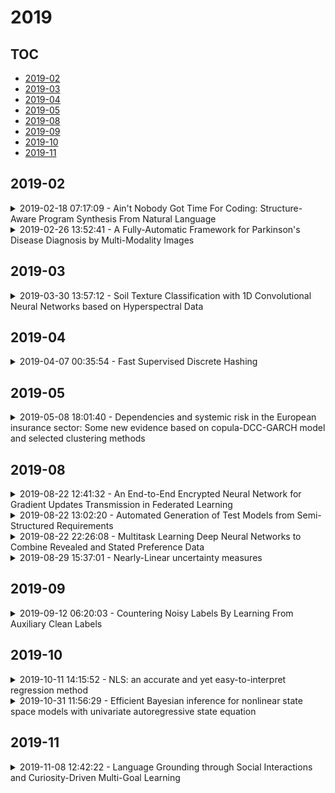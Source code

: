 # 2019

## TOC

- [2019-02](#2019-02)
- [2019-03](#2019-03)
- [2019-04](#2019-04)
- [2019-05](#2019-05)
- [2019-08](#2019-08)
- [2019-09](#2019-09)
- [2019-10](#2019-10)
- [2019-11](#2019-11)

## 2019-02

<details>

<summary>2019-02-18 07:17:09 - Ain't Nobody Got Time For Coding: Structure-Aware Program Synthesis From Natural Language</summary>

- *Jakub Bednarek, Karol Piaskowski, Krzysztof Krawiec*

- `1810.09717v2` - [abs](http://arxiv.org/abs/1810.09717v2) - [pdf](http://arxiv.org/pdf/1810.09717v2)

> Program synthesis from natural language (NL) is practical for humans and, once technically feasible, would significantly facilitate software development and revolutionize end-user programming. We present SAPS, an end-to-end neural network capable of mapping relatively complex, multi-sentence NL specifications to snippets of executable code. The proposed architecture relies exclusively on neural components, and is trained on abstract syntax trees, combined with a pretrained word embedding and a bi-directional multi-layer LSTM for processing of word sequences. The decoder features a doubly-recurrent LSTM, for which we propose novel signal propagation schemes and soft attention mechanism. When applied to a large dataset of problems proposed in a previous study, SAPS performs on par with or better than the method proposed there, producing correct programs in over 92% of cases. In contrast to other methods, it does not require post-processing of the resulting programs, and uses a fixed-dimensional latent representation as the only interface between the NL analyzer and the source code generator.

</details>

<details>

<summary>2019-02-26 13:52:41 - A Fully-Automatic Framework for Parkinson's Disease Diagnosis by Multi-Modality Images</summary>

- *Jiahang Xu, Fangyang Jiao, Yechong Huang, Xinzhe Luo, Qian Xu, Ling Li, Xueling Liu, Chuantao Zuo, Ping Wu, Xiahai Zhuang*

- `1902.09934v1` - [abs](http://arxiv.org/abs/1902.09934v1) - [pdf](http://arxiv.org/pdf/1902.09934v1)

> Background: Parkinson's disease (PD) is a prevalent long-term neurodegenerative disease. Though the diagnostic criteria of PD are relatively well defined, the current medical imaging diagnostic procedures are expertise-demanding, and thus call for a higher-integrated AI-based diagnostic algorithm. Methods: In this paper, we proposed an automatic, end-to-end, multi-modality diagnosis framework, including segmentation, registration, feature generation and machine learning, to process the information of the striatum for the diagnosis of PD. Multiple modalities, including T1- weighted MRI and 11C-CFT PET, were used in the proposed framework. The reliability of this framework was then validated on a dataset from the PET center of Huashan Hospital, as the dataset contains paired T1-MRI and CFT-PET images of 18 Normal (NL) subjects and 49 PD subjects. Results: We obtained an accuracy of 100% for the PD/NL classification task, besides, we conducted several comparative experiments to validate the diagnosis ability of our framework. Conclusion: Through experiment we illustrate that (1) automatic segmentation has the same classification effect as the manual segmentation, (2) the multi-modality images generates a better prediction than single modality images, and (3) volume feature is shown to be irrelevant to PD diagnosis.

</details>


## 2019-03

<details>

<summary>2019-03-30 13:57:12 - Soil Texture Classification with 1D Convolutional Neural Networks based on Hyperspectral Data</summary>

- *Felix M. Riese, Sina Keller*

- `1901.04846v3` - [abs](http://arxiv.org/abs/1901.04846v3) - [pdf](http://arxiv.org/pdf/1901.04846v3)

> Soil texture is important for many environmental processes. In this paper, we study the classification of soil texture based on hyperspectral data. We develop and implement three 1-dimensional (1D) convolutional neural networks (CNN): the LucasCNN, the LucasResNet which contains an identity block as residual network, and the LucasCoordConv with an additional coordinates layer. Furthermore, we modify two existing 1D CNN approaches for the presented classification task. The code of all five CNN approaches is available on GitHub (Riese, 2019). We evaluate the performance of the CNN approaches and compare them to a random forest classifier. Thereby, we rely on the freely available LUCAS topsoil dataset. The CNN approach with the least depth turns out to be the best performing classifier. The LucasCoordConv achieves the best performance regarding the average accuracy. In future work, we can further enhance the introduced LucasCNN, LucasResNet and LucasCoordConv and include additional variables of the rich LUCAS dataset.

</details>


## 2019-04

<details>

<summary>2019-04-07 00:35:54 - Fast Supervised Discrete Hashing</summary>

- *Jie Gui, Tongliang Liu, Zhenan Sun, Dacheng Tao, Tieniu Tan*

- `1904.03556v1` - [abs](http://arxiv.org/abs/1904.03556v1) - [pdf](http://arxiv.org/pdf/1904.03556v1)

> Learning-based hashing algorithms are ``hot topics" because they can greatly increase the scale at which existing methods operate. In this paper, we propose a new learning-based hashing method called ``fast supervised discrete hashing" (FSDH) based on ``supervised discrete hashing" (SDH). Regressing the training examples (or hash code) to the corresponding class labels is widely used in ordinary least squares regression. Rather than adopting this method, FSDH uses a very simple yet effective regression of the class labels of training examples to the corresponding hash code to accelerate the algorithm. To the best of our knowledge, this strategy has not previously been used for hashing. Traditional SDH decomposes the optimization into three sub-problems, with the most critical sub-problem - discrete optimization for binary hash codes - solved using iterative discrete cyclic coordinate descent (DCC), which is time-consuming. However, FSDH has a closed-form solution and only requires a single rather than iterative hash code-solving step, which is highly efficient. Furthermore, FSDH is usually faster than SDH for solving the projection matrix for least squares regression, making FSDH generally faster than SDH. For example, our results show that FSDH is about 12-times faster than SDH when the number of hashing bits is 128 on the CIFAR-10 data base, and FSDH is about 151-times faster than FastHash when the number of hashing bits is 64 on the MNIST data-base. Our experimental results show that FSDH is not only fast, but also outperforms other comparative methods.

</details>


## 2019-05

<details>

<summary>2019-05-08 18:01:40 - Dependencies and systemic risk in the European insurance sector: Some new evidence based on copula-DCC-GARCH model and selected clustering methods</summary>

- *Anna Denkowska, Stanisław Wanat*

- `1905.03273v1` - [abs](http://arxiv.org/abs/1905.03273v1) - [pdf](http://arxiv.org/pdf/1905.03273v1)

> The subject of the present article is the study of correlations between large insurance companies and their contribution to systemic risk in the insurance sector. Our main goal is to analyze the conditional structure of the correlation on the European insurance market and to compare systemic risk in different regimes of this market. These regimes are identified by monitoring the weekly rates of returns of eight of the largest insurers (five from Europe and the biggest insurers from the USA, Canada and China) during the period January 2005 to December 2018. To this aim we use statistical clustering methods for time units (weeks) to which we assigned the conditional variances obtained from the estimated copula-DCC-GARCH model. The advantage of such an approach is that there is no need to assume a priori a number of market regimes, since this number has been identified by means of clustering quality validation. In each of the identified market regimes we determined the commonly now used CoVaR systemic risk measure. From the performed analysis we conclude that all the considered insurance companies are positively correlated and this correlation is stronger in times of turbulences on global markets which shows an increased exposure of the European insurance sector to systemic risk during crisis. Moreover, in times of turbulences on global markets the value level of the CoVaR systemic risk index is much higher than in "normal conditions".

</details>


## 2019-08

<details>

<summary>2019-08-22 12:41:32 - An End-to-End Encrypted Neural Network for Gradient Updates Transmission in Federated Learning</summary>

- *Hongyu Li, Tianqi Han*

- `1908.08340v1` - [abs](http://arxiv.org/abs/1908.08340v1) - [pdf](http://arxiv.org/pdf/1908.08340v1)

> Federated learning is a distributed learning method to train a shared model by aggregating the locally-computed gradient updates. In federated learning, bandwidth and privacy are two main concerns of gradient updates transmission. This paper proposes an end-to-end encrypted neural network for gradient updates transmission. This network first encodes the input gradient updates to a lower-dimension space in each client, which significantly mitigates the pressure of data communication in federated learning. The encoded gradient updates are directly recovered as a whole, i.e. the aggregated gradient updates of the trained model, in the decoding layers of the network on the server. In this way, gradient updates encrypted in each client are not only prevented from interception during communication, but also unknown to the server. Based on the encrypted neural network, a novel federated learning framework is designed in real applications. Experimental results show that the proposed network can effectively achieve two goals, privacy protection and data compression, under a little sacrifice of the model accuracy in federated learning.

</details>

<details>

<summary>2019-08-22 13:02:20 - Automated Generation of Test Models from Semi-Structured Requirements</summary>

- *Jannik Fischbach, Maximilian Junker, Andreas Vogelsang, Dietmar Freudenstein*

- `1908.08810v1` - [abs](http://arxiv.org/abs/1908.08810v1) - [pdf](http://arxiv.org/pdf/1908.08810v1)

> [Context:] Model-based testing is an instrument for automated generation of test cases. It requires identifying requirements in documents, understanding them syntactically and semantically, and then translating them into a test model. One light-weight language for these test models are Cause-Effect-Graphs (CEG) that can be used to derive test cases. [Problem:] The creation of test models is laborious and we lack an automated solution that covers the entire process from requirement detection to test model creation. In addition, the majority of requirements is expressed in natural language (NL), which is hard to translate to test models automatically. [Principal Idea:] We build on the fact that not all NL requirements are equally unstructured. We found that 14 % of the lines in requirements documents of our industry partner contain "pseudo-code"-like descriptions of business rules. We apply Machine Learning to identify such semi-structured requirements descriptions and propose a rule-based approach for their translation into CEGs. [Contribution:] We make three contributions: (1) an algorithm for the automatic detection of semi-structured requirements descriptions in documents, (2) an algorithm for the automatic translation of the identified requirements into a CEG and (3) a study demonstrating that our proposed solution leads to 86 % time savings for test model creation without loss of quality.

</details>

<details>

<summary>2019-08-22 22:26:08 - Multitask Learning Deep Neural Networks to Combine Revealed and Stated Preference Data</summary>

- *Shenhao Wang, Qingyi Wang, Jinhua Zhao*

- `1901.00227v2` - [abs](http://arxiv.org/abs/1901.00227v2) - [pdf](http://arxiv.org/pdf/1901.00227v2)

> It is an enduring question how to combine revealed preference (RP) and stated preference (SP) data to analyze travel behavior. This study presents a framework of multitask learning deep neural networks (MTLDNNs) for this question, and demonstrates that MTLDNNs are more generic than the traditional nested logit (NL) method, due to its capacity of automatic feature learning and soft constraints. About 1,500 MTLDNN models are designed and applied to the survey data that was collected in Singapore and focused on the RP of four current travel modes and the SP with autonomous vehicles (AV) as the one new travel mode in addition to those in RP. We found that MTLDNNs consistently outperform six benchmark models and particularly the classical NL models by about 5% prediction accuracy in both RP and SP datasets. This performance improvement can be mainly attributed to the soft constraints specific to MTLDNNs, including its innovative architectural design and regularization methods, but not much to the generic capacity of automatic feature learning endowed by a standard feedforward DNN architecture. Besides prediction, MTLDNNs are also interpretable. The empirical results show that AV is mainly the substitute of driving and AV alternative-specific variables are more important than the socio-economic variables in determining AV adoption. Overall, this study introduces a new MTLDNN framework to combine RP and SP, and demonstrates its theoretical flexibility and empirical power for prediction and interpretation. Future studies can design new MTLDNN architectures to reflect the speciality of RP and SP and extend this work to other behavioral analysis.

</details>

<details>

<summary>2019-08-29 15:37:01 - Nearly-Linear uncertainty measures</summary>

- *Chiara Corsato, Renato Pelessoni, Paolo Vicig*

- `1908.11303v1` - [abs](http://arxiv.org/abs/1908.11303v1) - [pdf](http://arxiv.org/pdf/1908.11303v1)

> Several easy to understand and computationally tractable imprecise probability models, like the Pari-Mutuel model, are derived from a given probability measure P_0. In this paper we investigate a family of such models, called Nearly-Linear (NL). They generalise a number of well-known models, while preserving a simple mathematical structure. In fact, they are linear affine transformations of P_0 as long as the transformation returns a value in [0,1] . We study the properties of NL measures that are (at least) capacities, and show that they can be partitioned into three major subfamilies. We investigate their consistency, which ranges from 2-coherence, the minimal condition satisfied by all, to coherence, and the kind of beliefs they can represent. There is a variety of different situations that NL models can incorporate, from generalisations of the Pari-Mutuel model, the {\epsilon}-contamination model and other models to conflicting attitudes of an agent towards low/high P_0-probability events (both prudential and imprudent at the same time), or to symmetry judgments. The consistency properties vary with the beliefs represented, but not strictly: some conflicting and partly irrational moods may be compatible with coherence. In a final part, we compare NL models with their closest, but only partly overlapping, models, neo-additive capacities and probability intervals.

</details>


## 2019-09

<details>

<summary>2019-09-12 06:20:03 - Countering Noisy Labels By Learning From Auxiliary Clean Labels</summary>

- *Tsung Wei Tsai, Chongxuan Li, Jun Zhu*

- `1905.13305v2` - [abs](http://arxiv.org/abs/1905.13305v2) - [pdf](http://arxiv.org/pdf/1905.13305v2)

> We consider the learning from noisy labels (NL) problem which emerges in many real-world applications. In addition to the widely-studied synthetic noise in the NL literature, we also consider the pseudo labels in semi-supervised learning (Semi-SL) as a special case of NL. For both types of noise, we argue that the generalization performance of existing methods is highly coupled with the quality of noisy labels. Therefore, we counter the problem from a novel and unified perspective: learning from the auxiliary clean labels. Specifically, we propose the Rotational-Decoupling Consistency Regularization (RDCR) framework that integrates the consistency-based methods with the self-supervised rotation task to learn noise-tolerant representations. The experiments show that RDCR achieves comparable or superior performance than the state-of-the-art methods under small noise, while outperforms the existing methods significantly when there is large noise.

</details>


## 2019-10

<details>

<summary>2019-10-11 14:15:52 - NLS: an accurate and yet easy-to-interpret regression method</summary>

- *Victor Coscrato, Marco Henrique de Almeida Inácio, Tiago Botari, Rafael Izbicki*

- `1910.05206v1` - [abs](http://arxiv.org/abs/1910.05206v1) - [pdf](http://arxiv.org/pdf/1910.05206v1)

> An important feature of successful supervised machine learning applications is to be able to explain the predictions given by the regression or classification model being used. However, most state-of-the-art models that have good predictive power lead to predictions that are hard to interpret. Thus, several model-agnostic interpreters have been developed recently as a way of explaining black-box classifiers. In practice, using these methods is a slow process because a novel fitting is required for each new testing instance, and several non-trivial choices must be made. We develop NLS (neural local smoother), a method that is complex enough to give good predictions, and yet gives solutions that are easy to be interpreted without the need of using a separate interpreter. The key idea is to use a neural network that imposes a local linear shape to the output layer. We show that NLS leads to predictive power that is comparable to state-of-the-art machine learning models, and yet is easier to interpret.

</details>

<details>

<summary>2019-10-31 11:56:29 - Efficient Bayesian inference for nonlinear state space models with univariate autoregressive state equation</summary>

- *Alexander Kreuzer, Claudia Czado*

- `1902.10412v3` - [abs](http://arxiv.org/abs/1902.10412v3) - [pdf](http://arxiv.org/pdf/1902.10412v3)

> Latent autoregressive processes are a popular choice to model time varying parameters. These models can be formulated as nonlinear state space models for which inference is not straightforward due to the high number of parameters. Therefore maximum likelihood methods are often infeasible and researchers rely on alternative techniques, such as Gibbs sampling. But conventional Gibbs samplers are often tailored to specific situations and suffer from high autocorrelation among repeated draws. We present a Gibbs sampler for general nonlinear state space models with an univariate autoregressive state equation. For this we employ an interweaving strategy and elliptical slice sampling to exploit the dependence implied by the autoregressive process. Within a simulation study we demonstrate the efficiency of the proposed sampler for bivariate dynamic copula models. Further we are interested in modeling the volatility return relationship. Therefore we use the proposed sampler to estimate the parameters of stochastic volatility models with skew Student t errors and the parameters of a novel bivariate dynamic mixture copula model. This model allows for dynamic asymmetric tail dependence. Comparison to relevant benchmark models, such as the DCC-GARCH or a Student t copula model, with respect to predictive accuracy shows the superior performance of the proposed approach.

</details>


## 2019-11

<details>

<summary>2019-11-08 12:42:22 - Language Grounding through Social Interactions and Curiosity-Driven Multi-Goal Learning</summary>

- *Nicolas Lair, Cédric Colas, Rémy Portelas, Jean-Michel Dussoux, Peter Ford Dominey, Pierre-Yves Oudeyer*

- `1911.03219v1` - [abs](http://arxiv.org/abs/1911.03219v1) - [pdf](http://arxiv.org/pdf/1911.03219v1)

> Autonomous reinforcement learning agents, like children, do not have access to predefined goals and reward functions. They must discover potential goals, learn their own reward functions and engage in their own learning trajectory. Children, however, benefit from exposure to language, helping to organize and mediate their thought. We propose LE2 (Language Enhanced Exploration), a learning algorithm leveraging intrinsic motivations and natural language (NL) interactions with a descriptive social partner (SP). Using NL descriptions from the SP, it can learn an NL-conditioned reward function to formulate goals for intrinsically motivated goal exploration and learn a goal-conditioned policy. By exploring, collecting descriptions from the SP and jointly learning the reward function and the policy, the agent grounds NL descriptions into real behavioral goals. From simple goals discovered early to more complex goals discovered by experimenting on simpler ones, our agent autonomously builds its own behavioral repertoire. This naturally occurring curriculum is supplemented by an active learning curriculum resulting from the agent's intrinsic motivations. Experiments are presented with a simulated robotic arm that interacts with several objects including tools.

</details>

